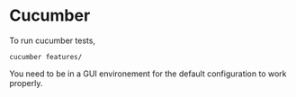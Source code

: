 # Cucumber

To run cucumber tests,

```
cucumber features/
```

You need to be in a GUI environement for the default configuration to work properly.
